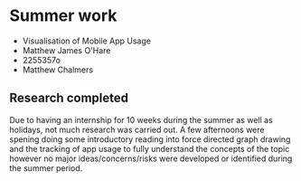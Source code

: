 # Summer work

* Visualisation of Mobile App Usage 
* Matthew James O'Hare
* 2255357o
* Matthew Chalmers

## Research completed
Due to having an internship for 10 weeks during the summer as well as holidays, not much research was carried out. A few afternoons were spening doing some introductory reading into force directed graph drawing and the tracking of app usage to fully understand the concepts of the topic however no major ideas/concerns/risks were developed or identified during the summer period.




